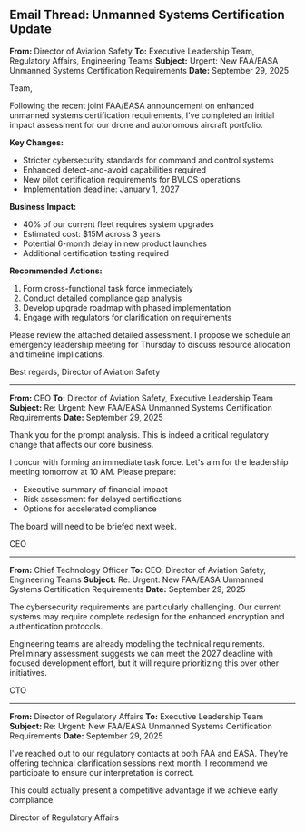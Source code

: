 ## Email Thread: Unmanned Systems Certification Update

**From:** Director of Aviation Safety
**To:** Executive Leadership Team, Regulatory Affairs, Engineering Teams
**Subject:** Urgent: New FAA/EASA Unmanned Systems Certification Requirements
**Date:** September 29, 2025

Team,

Following the recent joint FAA/EASA announcement on enhanced unmanned systems certification requirements, I've completed an initial impact assessment for our drone and autonomous aircraft portfolio.

**Key Changes:**
- Stricter cybersecurity standards for command and control systems
- Enhanced detect-and-avoid capabilities required
- New pilot certification requirements for BVLOS operations
- Implementation deadline: January 1, 2027

**Business Impact:**
- 40% of our current fleet requires system upgrades
- Estimated cost: $15M across 3 years
- Potential 6-month delay in new product launches
- Additional certification testing required

**Recommended Actions:**
1. Form cross-functional task force immediately
2. Conduct detailed compliance gap analysis
3. Develop upgrade roadmap with phased implementation
4. Engage with regulators for clarification on requirements

Please review the attached detailed assessment. I propose we schedule an emergency leadership meeting for Thursday to discuss resource allocation and timeline implications.

Best regards,
Director of Aviation Safety

---

**From:** CEO
**To:** Director of Aviation Safety, Executive Leadership Team
**Subject:** Re: Urgent: New FAA/EASA Unmanned Systems Certification Requirements
**Date:** September 29, 2025

Thank you for the prompt analysis. This is indeed a critical regulatory change that affects our core business.

I concur with forming an immediate task force. Let's aim for the leadership meeting tomorrow at 10 AM. Please prepare:
- Executive summary of financial impact
- Risk assessment for delayed certifications
- Options for accelerated compliance

The board will need to be briefed next week.

CEO

---

**From:** Chief Technology Officer
**To:** CEO, Director of Aviation Safety, Engineering Teams
**Subject:** Re: Urgent: New FAA/EASA Unmanned Systems Certification Requirements
**Date:** September 29, 2025

The cybersecurity requirements are particularly challenging. Our current systems may require complete redesign for the enhanced encryption and authentication protocols.

Engineering teams are already modeling the technical requirements. Preliminary assessment suggests we can meet the 2027 deadline with focused development effort, but it will require prioritizing this over other initiatives.

CTO

---

**From:** Director of Regulatory Affairs
**To:** Executive Leadership Team
**Subject:** Re: Urgent: New FAA/EASA Unmanned Systems Certification Requirements
**Date:** September 29, 2025

I've reached out to our regulatory contacts at both FAA and EASA. They're offering technical clarification sessions next month. I recommend we participate to ensure our interpretation is correct.

This could actually present a competitive advantage if we achieve early compliance.

Director of Regulatory Affairs
